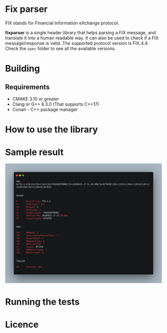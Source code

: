 # Fix parser 

FIX stands for Financial Information eXchange protocol. 

__fixparser__ is a single header library that helps parsing a FIX message, and translate it into a human readable way. It can also be used to check if a FIX message/response is valid. The supported protocol version is FIX.4.4. Check the `spec` folder to see all the available versions.

# Building 

  ## Requirements 

  - CMAKE 3.10 or greater
  - Clang or G++ 8.3.0 (That supports C++17)
  - Conan - C++ package manager
  
# How to use the library


# Sample result 

![Sample result](images/sample.png)

# Running the tests


# Licence